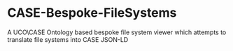 # CASE-Bespoke-FileSystems
A UCO\CASE Ontology based bespoke file system viewer which attempts to translate file systems into CASE JSON-LD
